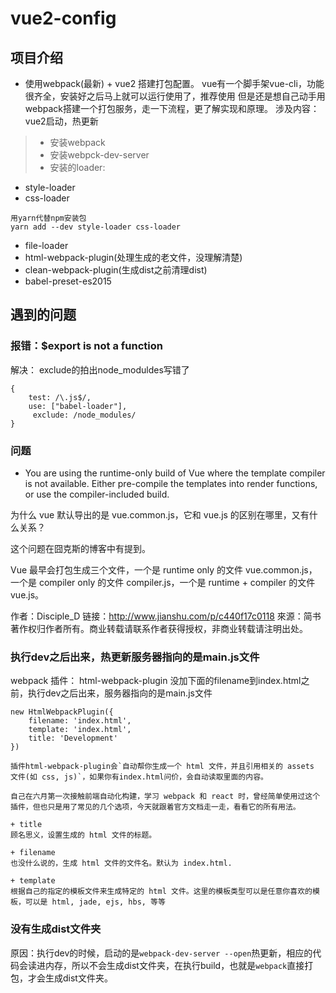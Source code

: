 # vue2-config
## 项目介绍
+  使用webpack(最新) + vue2 搭建打包配置。
vue有一个脚手架vue-cli，功能很齐全，安装好之后马上就可以运行使用了，推荐使用
但是还是想自己动手用webpack搭建一个打包服务，走一下流程，更了解实现和原理。
涉及内容：vue2启动，热更新

>* 安装webpack
>* 安装webpck-dev-server
>* 安装的loader:
+ style-loader  
+ css-loader 
```
用yarn代替npm安装包
yarn add --dev style-loader css-loader
```
+ file-loader
+ html-webpack-plugin(处理生成的老文件，没理解清楚)
+ clean-webpack-plugin(生成dist之前清理dist)
+ babel-preset-es2015  


## 遇到的问题

### 报错：$export is not a function
解决： exclude的拍出node_moduldes写错了
```
{
	test: /\.js$/,
	use: ["babel-loader"],
	 exclude: /node_modules/
}
```

### 问题
+ You are using the runtime-only build of Vue where the template compiler is not available. Either pre-compile the templates into render functions, or use the compiler-included build.

为什么 vue 默认导出的是 vue.common.js，它和 vue.js 的区别在哪里，又有什么关系？

这个问题在囧克斯的博客中有提到。

Vue 最早会打包生成三个文件，一个是 runtime only 的文件 vue.common.js，一个是 compiler only 的文件 compiler.js，一个是 runtime + compiler 的文件 vue.js。

作者：Disciple_D
链接：http://www.jianshu.com/p/c440f17c0118
來源：简书
著作权归作者所有。商业转载请联系作者获得授权，非商业转载请注明出处。

### 执行dev之后出来，热更新服务器指向的是main.js文件 
webpack 插件： html-webpack-plugin
没加下面的filename到index.html之前，执行dev之后出来，服务器指向的是main.js文件
``` javscript
new HtmlWebpackPlugin({
	filename: 'index.html',
    template: 'index.html',
	title: 'Development'
})
```

```
插件html-webpack-plugin会`自动帮你生成一个 html 文件，并且引用相关的 assets 文件(如 css, js)`，如果你有index.html问价，会自动读取里面的内容。

自己在六月第一次接触前端自动化构建，学习 webpack 和 react 时，曾经简单使用过这个插件，但也只是用了常见的几个选项，今天就跟着官方文档走一走，看看它的所有用法。

+ title
顾名思义，设置生成的 html 文件的标题。

+ filename
也没什么说的，生成 html 文件的文件名。默认为 index.html.

+ template
根据自己的指定的模板文件来生成特定的 html 文件。这里的模板类型可以是任意你喜欢的模板，可以是 html, jade, ejs, hbs, 等等
```

### 没有生成dist文件夹
原因：执行dev的时候，启动的是`webpack-dev-server --open`热更新，相应的代码会读进内存，所以不会生成dist文件夹，在执行build，也就是`webpack`直接打包，才会生成dist文件夹。